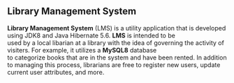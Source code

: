 ## Library Management System

**Library Management System** (LMS) is a utility application that is developed using JDK8 and Java Hibernate 5.6. **LMS** is intended to be  
used by a local libarian at a library with the idea of governing the activity of visiters. For example, it utilizes a **MySQL8** database  
to categorize books that are in the system and have been rented. In addition to managing this process, librarians are free to register
new users, update current user attributes, and more.